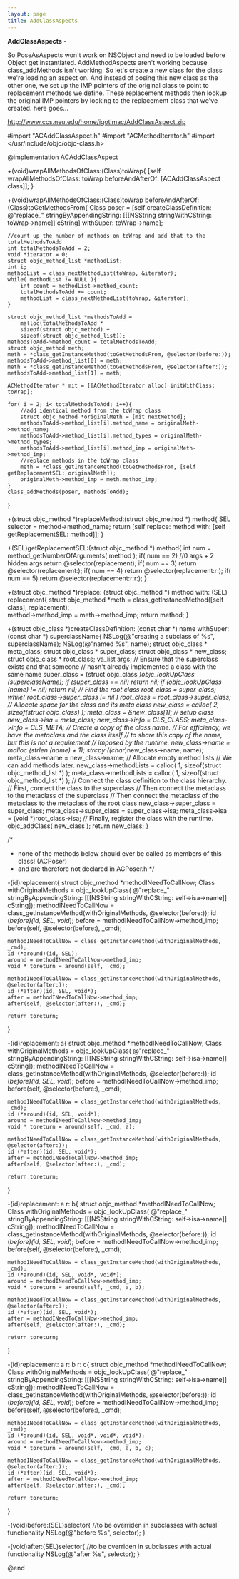 ```yaml
---
layout: page
title: AddClassAspects
---
```


**AddClassAspects**  - 

So PoseAsAspects won't work on NSObject and need to be loaded before Object get instantiated.  AddMethodAspects aren't working because class_addMethods isn't working.  So let's create a new class for the class we're loading an aspect on.  And instead of posing this new class as the other one, we set up the IMP pointers of the original class to point to replacement methods we define.  These replacement methods then lookup the original IMP pointers by looking to the replacement class that we've created.  here goes...

http://www.ccs.neu.edu/home/igotimac/AddClassAspect.zip

    

#import "ACAddClassAspect.h"
#import "ACMethodIterator.h"
#import </usr/include/objc/objc-class.h>

@implementation ACAddClassAspect

+(void)wrapAllMethodsOfClass:(Class)toWrap{
    [self wrapAllMethodsOfClass: toWrap beforeAndAfterOf: [ACAddClassAspect class]];
}

+(void)wrapAllMethodsOfClass:(Class)toWrap beforeAndAfterOf:(Class)toGetMethodsFrom{
    Class poser = [self createClassDefinition: 
        @"replace_" stringByAppendingString: 
        [[[NSString stringWithCString: toWrap->name]] cString] 
        withSuper: toWrap->name];
        
    //count up the number of methods on toWrap and add that to the totalMethodsToAdd
    int totalMethodsToAdd = 2;
    void *iterator = 0;
    struct objc_method_list *methodList;
    int i;
    methodList = class_nextMethodList(toWrap, &iterator);
    while( methodList != NULL ){
        int count = methodList->method_count;
        totalMethodsToAdd += count;
        methodList = class_nextMethodList(toWrap, &iterator);
    }
    
    struct objc_method_list *methodsToAdd =
        malloc(totalMethodsToAdd * 
        sizeof(struct objc_method) + 
        sizeof(struct objc_method_list));
    methodsToAdd->method_count = totalMethodsToAdd;
    struct objc_method meth;
    meth = *class_getInstanceMethod(toGetMethodsFrom, @selector(before:));
    methodsToAdd->method_list[0] = meth;
    meth = *class_getInstanceMethod(toGetMethodsFrom, @selector(after:));
    methodsToAdd->method_list[1] = meth;

    ACMethodIterator * mit = [[ACMethodIterator alloc] initWithClass: toWrap];

    for( i = 2; i< totalMethodsToAdd; i++){
        //add identical method from the toWrap class
        struct objc_method *originalMeth = [mit nextMethod];        
        methodsToAdd->method_list[i].method_name = originalMeth->method_name;
        methodsToAdd->method_list[i].method_types = originalMeth->method_types;
        methodsToAdd->method_list[i].method_imp = originalMeth->method_imp;
        //replace methods in the toWrap class 
        meth = *class_getInstanceMethod(toGetMethodsFrom, [self getReplacementSEL: originalMeth]);
        originalMeth->method_imp = meth.method_imp;
    }
    class_addMethods(poser, methodsToAdd);
}

+(struct objc_method *)replaceMethod:(struct objc_method *) method{
    SEL selector = method->method_name;
    return [self replace: method with: [self getReplacementSEL: method]];
}

+(SEL)getReplacementSEL:(struct objc_method *) method{
    int num = method_getNumberOfArguments( method );
    if( num == 2) //0 args + 2 hidden args
        return @selector(replacement);
    if( num == 3)
        return @selector(replacement:);
    if( num == 4)
        return @selector(replacement:r:);
    if( num == 5)
        return @selector(replacement:r:r:);
}

+(struct objc_method *)replace: (struct objc_method *) method with: (SEL) replacement{
    struct objc_method *meth = class_getInstanceMethod([self class], replacement);    
    method->method_imp = meth->method_imp;
    return method;
}

+(struct objc_class *)createClassDefinition: (const char *) name withSuper: (const char *) superclassName{
    NSLog(@"creating a subclass of %s", superclassName);
    NSLog(@"named %s", name);
    struct objc_class * meta_class;
    struct objc_class * super_class;
    struct objc_class * new_class;
    struct objc_class * root_class;
    va_list args;
    // Ensure that the superclass exists and that someone
    // hasn't already implemented a class with the same name
    super_class = (struct objc_class *)objc_lookUpClass (superclassName);
    if (super_class == nil)
        return nil;
    if (objc_lookUpClass (name) != nil) 
        return nil;
    // Find the root class
    root_class = super_class;
    while( root_class->super_class != nil )
        root_class = root_class->super_class;
    // Allocate space for the class and its meta class
    new_class = calloc( 2, sizeof(struct objc_class) );
    meta_class = &new_class[1];
    // setup class
    new_class->isa      = meta_class;
    new_class->info     = CLS_CLASS;
    meta_class->info    = CLS_META;
    // Create a copy of the class name.
    // For efficiency, we have the metaclass and the class itself 
    // to share this copy of the name, but this is not a requirement
    // imposed by the runtime.
    new_class->name = malloc (strlen (name) + 1);
    strcpy ((char*)new_class->name, name);
    meta_class->name = new_class->name;
    // Allocate empty method lists
    // We can add methods later.
    new_class->methodLists = calloc( 1, sizeof(struct objc_method_list *) );
    meta_class->methodLists = calloc( 1, sizeof(struct objc_method_list *) );
    // Connect the class definition to the class hierarchy.
    // First, connect the class to the superclass
    // Then connect the metaclass to the metaclass of the superclass
    // Then connect the metaclass of the metaclass to the metaclass of the root class
    new_class->super_class  = super_class;
    meta_class->super_class = super_class->isa;
    meta_class->isa = (void *)root_class->isa;
    // Finally, register the class with the runtime.
    objc_addClass( new_class ); 
    return new_class;
}

/*
* none of the methods below should ever be called as members of this class! (ACPoser)
* and are therefore not declared in ACPoser.h
*/

-(id)replacement{
    struct objc_method *methodINeedToCallNow;
    Class withOriginalMethods = objc_lookUpClass( 
    @"replace_" stringByAppendingString: [[[NSString stringWithCString: self->isa->name]] cString]);
    methodINeedToCallNow = class_getInstanceMethod(withOriginalMethods, @selector(before:));
    id (*before)(id, SEL, void*);
    before = methodINeedToCallNow->method_imp;
    before(self, @selector(before:), _cmd);

    methodINeedToCallNow = class_getInstanceMethod(withOriginalMethods, _cmd);
    id (*around)(id, SEL);
    around = methodINeedToCallNow->method_imp;
    void * toreturn = around(self, _cmd);

    methodINeedToCallNow = class_getInstanceMethod(withOriginalMethods, @selector(after:));
    id (*after)(id, SEL, void*);
    after = methodINeedToCallNow->method_imp;
    after(self, @selector(after:), _cmd);

    return toreturn;
}

-(id)replacement: a{
    struct objc_method *methodINeedToCallNow;
    Class withOriginalMethods = objc_lookUpClass( 
    @"replace_" stringByAppendingString: [[[NSString stringWithCString: self->isa->name]] cString]);
    methodINeedToCallNow = class_getInstanceMethod(withOriginalMethods, @selector(before:));
    id (*before)(id, SEL, void*);
    before = methodINeedToCallNow->method_imp;
    before(self, @selector(before:), _cmd);

    methodINeedToCallNow = class_getInstanceMethod(withOriginalMethods, _cmd);
    id (*around)(id, SEL, void*);
    around = methodINeedToCallNow->method_imp;
    void * toreturn = around(self, _cmd, a);

    methodINeedToCallNow = class_getInstanceMethod(withOriginalMethods, @selector(after:));
    id (*after)(id, SEL, void*);
    after = methodINeedToCallNow->method_imp;
    after(self, @selector(after:), _cmd);

    return toreturn;
}

-(id)replacement: a r: b{
    struct objc_method *methodINeedToCallNow;
    Class withOriginalMethods = objc_lookUpClass( 
    @"replace_" stringByAppendingString: [[[NSString stringWithCString: self->isa->name]] cString]);
    methodINeedToCallNow = class_getInstanceMethod(withOriginalMethods, @selector(before:));
    id (*before)(id, SEL, void*);
    before = methodINeedToCallNow->method_imp;
    before(self, @selector(before:), _cmd);

    methodINeedToCallNow = class_getInstanceMethod(withOriginalMethods, _cmd);
    id (*around)(id, SEL, void*, void*);
    around = methodINeedToCallNow->method_imp;
    void * toreturn = around(self, _cmd, a, b);

    methodINeedToCallNow = class_getInstanceMethod(withOriginalMethods, @selector(after:));
    id (*after)(id, SEL, void*);
    after = methodINeedToCallNow->method_imp;
    after(self, @selector(after:), _cmd);

    return toreturn;
}

-(id)replacement: a r: b r: c{
    struct objc_method *methodINeedToCallNow;
    Class withOriginalMethods = objc_lookUpClass( 
    @"replace_" stringByAppendingString: [[[NSString stringWithCString: self->isa->name]] cString]);
    methodINeedToCallNow = class_getInstanceMethod(withOriginalMethods, @selector(before:));
    id (*before)(id, SEL, void*);
    before = methodINeedToCallNow->method_imp;
    before(self, @selector(before:), _cmd);

    methodINeedToCallNow = class_getInstanceMethod(withOriginalMethods, _cmd);
    id (*around)(id, SEL, void*, void*, void*);
    around = methodINeedToCallNow->method_imp;
    void * toreturn = around(self, _cmd, a, b, c);

    methodINeedToCallNow = class_getInstanceMethod(withOriginalMethods, @selector(after:));
    id (*after)(id, SEL, void*);
    after = methodINeedToCallNow->method_imp;
    after(self, @selector(after:), _cmd);

    return toreturn;

}

-(void)before:(SEL)selector{  //to be overriden in subclasses with actual functionality
    NSLog(@"before %s", selector);
}

-(void)after:(SEL)selector{  //to be overriden in subclasses with actual functionality
    NSLog(@"after %s", selector);
}


@end



